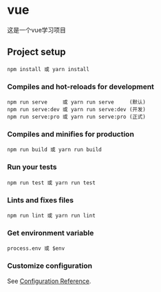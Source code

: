 # vue
这是一个vue学习项目

## Project setup
```
npm install 或 yarn install
```

### Compiles and hot-reloads for development
```
npm run serve     或 yarn run serve     (默认)
npm run serve:dev 或 yarn run serve:dev (开发)
npm run serve:pro 或 yarn run serve:pro (正式)
```

### Compiles and minifies for production
```
npm run build 或 yarn run build
```

### Run your tests
```
npm run test 或 yarn run test
```

### Lints and fixes files
```
npm run lint 或 yarn run lint
```

### Get environment variable
```
process.env 或 $env
```

### Customize configuration
See [Configuration Reference](https://cli.vuejs.org/config/).
